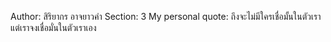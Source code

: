 Author: สิริยากร อาจยาวคำ
Section: 3
My personal quote: ถึงจะไม่มีใครเชื่อมั้นในตัวเรา แต่เราจงเชื่อมั่นในตัวเราเอง
